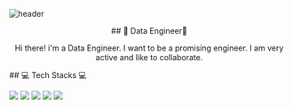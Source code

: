 ![header](https://capsule-render.vercel.app/api?type=slice&color=auto&height=300&section=header&text=Joungminhee&fontsize=90)

<div align="center">
## 🌷 Data Engineer🌷

Hi there! i'm a Data Engineer.
I want to be a promising engineer.
I am very active and like to collaborate.

  </div>
## 💻 Tech Stacks 💻

<img src="https://img.shields.io/badge/Python-3766AB?style=flat-square&logo=Python&logoColor=white"/></a>
<img src="https://img.shields.io/badge/oracle-F80000?style=flat-square&logo=Oracle&logoColor&logoColor=white"/></a>
<img src="https://img.shields.io/badge/R-276DC3?style=flat-square&logo=R&logoColor&logoColor=white"/></a>
<img src="https://img.shields.io/badge/Visual Studio Code-5C2D91?style=flat-square&logo=Visual Studio Code&logoColor&logoColor=white"/></a>
<img src="https://img.shields.io/badge/Jupyter Notebook-F37626?style=flat-square&logo=Jupyter&logoColor=white"/></a>

